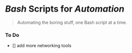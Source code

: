 # **_Bash_** Scripts for _Automation_

> Automating the boring stuff, one Bash script at a time.

### To Do
- [] add more networking tools
